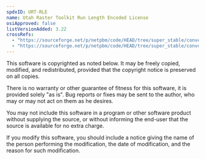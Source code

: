 ```yaml
---
spdxID: URT-RLE
name: Utah Raster Toolkit Run Length Encoded License
osiApproved: false
listVersionAdded: 3.22
crossRefs: 
  - "https://sourceforge.net/p/netpbm/code/HEAD/tree/super_stable/converter/other/pnmtorle.c"
  - "https://sourceforge.net/p/netpbm/code/HEAD/tree/super_stable/converter/other/rletopnm.c"
---
```


This software is copyrighted as noted below. It may be freely copied, modified, and redistributed, provided that the copyright notice is preserved on all copies.

There is no warranty or other guarantee of fitness for this software, it is provided solely "as is". Bug reports or fixes may be sent to the author, who may or may not act on them as he desires.

You may not include this software in a program or other software product without supplying the source, or without informing the end-user that the source is available for no extra charge.

If you modify this software, you should include a notice giving the name of the person performing the modification, the date of modification, and the reason for such modification.

